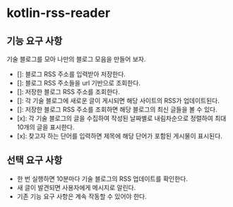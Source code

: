 # kotlin-rss-reader

## 기능 요구 사항
기술 블로그를 모아 나만의 블로그 모음을 만들어 보자.

- []: 블로그 RSS 주소를 입력받아 저장한다.
- []: 블로그 RSS 주소들을 url 기반으로 조회한다.
- []: 저장한 블로그 RSS 주소를 조회한다.
- []: 각 기술 블로그에 새로운 글이 게시되면 해당 사이트의 RSS가 업데이트된다.
- []: 저장한 블로그 RSS 주소를 조회하면 해당 블로그의 최신 글들을 볼 수 있다.
- [x]: 각 기술 블로그의 글을 수집하여 작성된 날짜별로 내림차순으로 정렬하여 최대 10개의 글을 표시한다.
- [x]: 찾고자 하는 단어를 입력하면 제목에 해당 단어가 포함된 게시물이 표시된다. 

## 선택 요구 사항
- 한 번 실행하면 10분마다 기술 블로그의 RSS 업데이트를 확인한다.
- 새 글이 발견되면 사용자에게 메시지로 알린다.
- 기존 기능 요구 사항은 계속 작동할 수 있어야 한다.

